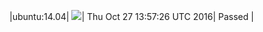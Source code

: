 |ubuntu:14.04| ![](https://cdn.rawgit.com/Neilpang/letest/master/status/ubuntu-14.04.svg?1477576646)| Thu Oct 27 13:57:26 UTC 2016| Passed |

